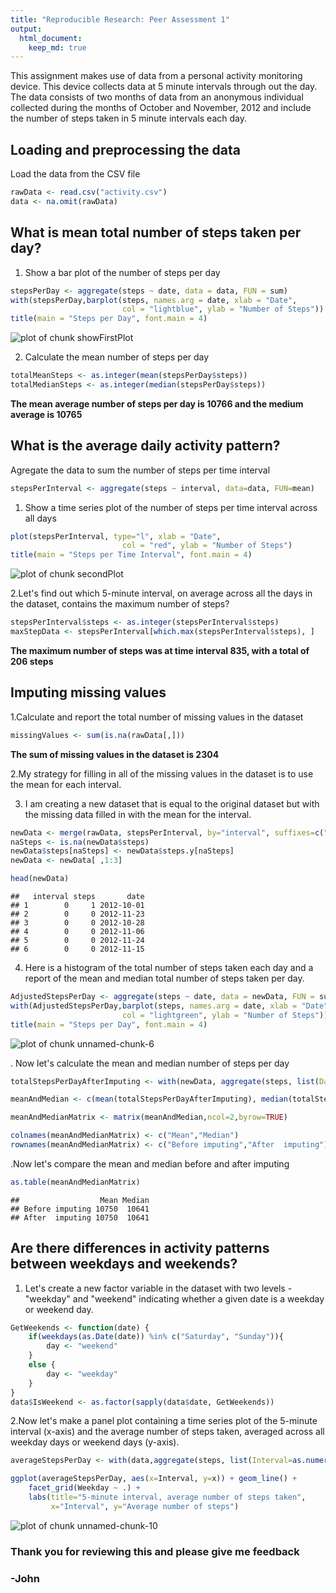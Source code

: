 ```yaml
---
title: "Reproducible Research: Peer Assessment 1"
output:
  html_document: 
    keep_md: true
---
```

This assignment makes use of data from a personal activity monitoring device. This device collects data at 5 minute intervals through out the day. The data consists of two months of data from an anonymous individual collected during the months of October and November, 2012 and include the number of steps taken in 5 minute intervals each day.

## Loading and preprocessing the data
Load the data from the CSV file

```r
rawData <- read.csv("activity.csv")
data <- na.omit(rawData)
```

## What is mean total number of steps taken per day?

1. Show a bar plot of the number of steps per day

```r
stepsPerDay <- aggregate(steps ~ date, data = data, FUN = sum)
with(stepsPerDay,barplot(steps, names.arg = date, xlab = "Date", 
                         col = "lightblue", ylab = "Number of Steps"))
title(main = "Steps per Day", font.main = 4)
```

![plot of chunk showFirstPlot](figure/showFirstPlot.png) 

2. Calculate the mean number of steps per day

```r
totalMeanSteps <- as.integer(mean(stepsPerDay$steps))
totalMedianSteps <- as.integer(median(stepsPerDay$steps))
```

**The mean average number of steps per day is 10766 and 
the medium average is 10765** 

## What is the average daily activity pattern?

Agregate the data to sum the number of steps per time interval

```r
stepsPerInterval <- aggregate(steps ~ interval, data=data, FUN=mean)
```

1. Show a time series plot of the number of steps per time interval across all days

```r
plot(stepsPerInterval, type="l", xlab = "Date", 
                         col = "red", ylab = "Number of Steps")
title(main = "Steps per Time Interval", font.main = 4)
```

![plot of chunk secondPlot](figure/secondPlot.png) 

2.Let's find out which 5-minute interval, on average across all the days in the dataset, contains the maximum number of steps? 


```r
stepsPerInterval$steps <- as.integer(stepsPerInterval$steps)
maxStepData <- stepsPerInterval[which.max(stepsPerInterval$steps), ]
```

**The maximum number of steps was at time interval 835, 
with a total of 206 steps**

## Imputing missing values

1.Calculate and report the total number of missing values in the dataset 

```r
missingValues <- sum(is.na(rawData[,]))
```

**The sum of missing values in the dataset is 
2304**

2.My strategy for filling in all of the missing values in the dataset is to use the mean for each interval.

3. I am creating a new dataset that is equal to the original dataset but with the missing data filled in with the mean for the interval.


```r
newData <- merge(rawData, stepsPerInterval, by="interval", suffixes=c("",".y"))
naSteps <- is.na(newData$steps)
newData$steps[naSteps] <- newData$steps.y[naSteps]
newData <- newData[ ,1:3]
```



```r
head(newData)
```

```
##   interval steps       date
## 1        0     1 2012-10-01
## 2        0     0 2012-11-23
## 3        0     0 2012-10-28
## 4        0     0 2012-11-06
## 5        0     0 2012-11-24
## 6        0     0 2012-11-15
```

4. Here is a histogram of the total number of steps taken each day and a report of the mean and median total number of steps taken per day. 


```r
AdjustedStepsPerDay <- aggregate(steps ~ date, data = newData, FUN = sum)
with(AdjustedStepsPerDay,barplot(steps, names.arg = date, xlab = "Date", 
                         col = "lightgreen", ylab = "Number of Steps"))
title(main = "Steps per Day", font.main = 4)
```

![plot of chunk unnamed-chunk-6](figure/unnamed-chunk-6.png) 

. Now let's calculate the mean and median number of steps per day 

```r
totalStepsPerDayAfterImputing <- with(newData, aggregate(steps, list(Date = date), sum)$x)

meanAndMedian <- c(mean(totalStepsPerDayAfterImputing), median(totalStepsPerDayAfterImputing), mean(totalStepsPerDayAfterImputing), median(totalStepsPerDayAfterImputing))

meanAndMedianMatrix <- matrix(meanAndMedian,ncol=2,byrow=TRUE)

colnames(meanAndMedianMatrix) <- c("Mean","Median")
rownames(meanAndMedianMatrix) <- c("Before imputing","After  imputing")
```

.Now let's compare the mean and median before and after imputing

```r
as.table(meanAndMedianMatrix)
```

```
##                  Mean Median
## Before imputing 10750  10641
## After  imputing 10750  10641
```


## Are there differences in activity patterns between weekdays and weekends?
1. Let's create a new factor variable in the dataset with two levels - "weekday" and "weekend" indicating whether a given date is a weekday or weekend day.

```r
GetWeekends <- function(date) {
    if(weekdays(as.Date(date)) %in% c("Saturday", "Sunday")){
        day <- "weekend"
    }
    else {
        day <- "weekday"
    }
}
data$IsWeekend <- as.factor(sapply(data$date, GetWeekends))
```

2.Now let's make a panel plot containing a time series plot of the 5-minute interval (x-axis) and the average number of steps taken, averaged across all weekday days or weekend days (y-axis). 


```r
averageStepsPerDay <- with(data,aggregate(steps, list(Interval=as.numeric(as.character(interval)), Weekday= IsWeekend), mean))

ggplot(averageStepsPerDay, aes(x=Interval, y=x)) + geom_line() +
    facet_grid(Weekday ~ .) +
    labs(title="5-minute interval, average number of steps taken", 
         x="Interval", y="Average number of steps")
```

![plot of chunk unnamed-chunk-10](figure/unnamed-chunk-10.png) 




### Thank you for reviewing this and please give me feedback  
### -John
